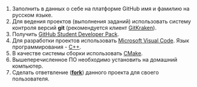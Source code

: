 1. Заполнить в данных о себе на платформе GitHub имя и фамилию на русском языке.
2. Для ведения проектов (выполнения заданий) использовать систему контроля версий **git** (рекомендуется клиент [GitKraken](https://gitkraken.cello.so/tHqu6liGpP8)).
4. Получить [GitHub Student Developer Pack](https://github.com/education/students).
5. Для разработки проектов использовать [Microsoft Visual Code](https://code.visualstudio.com/). Язык программирования - [C++](https://isocpp.org/).
6. В качестве системы сборки использовать [CMake](https://cmake.org/).
7. Вышеперечисленное ПО необходимо установить на домашний компьютер.
8. Сделать ответвление (**[fork](https://docs.github.com/en/get-started/quickstart/fork-a-repo)**) данного проекта для своего пользователя.
